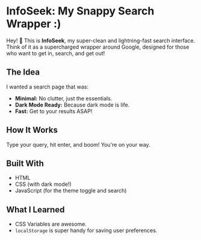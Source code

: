 # InfoSeek: My Snappy Search Wrapper :)

Hey! 👋 This is **InfoSeek**, my super-clean and lightning-fast search interface. Think of it as a supercharged wrapper around Google, designed for those who want to get in, search, and get out!

## The Idea

I wanted a search page that was:

*   **Minimal:** No clutter, just the essentials.
*   **Dark Mode Ready:** Because dark mode is life.
*   **Fast:** Get to your results ASAP!

## How It Works

Type your query, hit enter, and boom! You're on your way.

## Built With

*   HTML
*   CSS (with dark mode!)
*   JavaScript (for the theme toggle and search)

## What I Learned

*   CSS Variables are awesome.
*   `localStorage` is super handy for saving user preferences.
